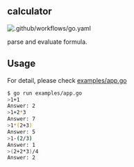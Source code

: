 calculator
---

![.github/workflows/go.yaml](https://github.com/KoyamaSohei/calculator/workflows/.github/workflows/go.yaml/badge.svg)

parse and evaluate formula.

## Usage

For detail, please check [examples/app.go](https://github.com/KoyamaSohei/calculator/blob/master/examples/app.go)

```bash
$ go run examples/app.go
>1+1
Answer: 2
>1+2*3
Answer: 7
>1*(2+3)
Answer: 5
>1-(2/3)
Answer: 1
>(2+2*3)/4
Answer: 2
```


